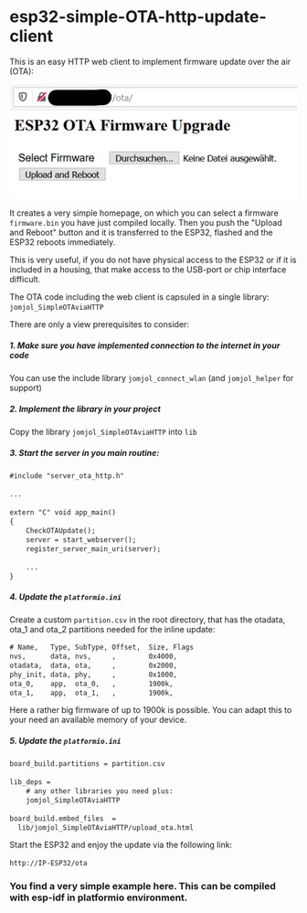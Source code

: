 # esp32-simple-OTA-http-update-client

This is an easy HTTP web client to implement firmware update over the air (OTA):



<img src="https://raw.githubusercontent.com/jomjol/esp32-Simple-OTA-http-update-client/main/images/web_client_image.jpg">



It creates a very simple homepage, on which you can select a firmware `firmware.bin` you have just compiled locally. Then you push the "Upload and Reboot" button and it is transferred to the ESP32, flashed and the ESP32 reboots immediately.

This is very useful, if you do not have physical access to the ESP32 or if it is included in a housing, that make access to the USB-port or chip interface difficult.



The OTA code including the web client is capsuled in a single library: `jomjol_SimpleOTAviaHTTP`



There are only a view prerequisites to consider:

##### 1. Make sure you have implemented connection to the internet in your code 

You can use the include library `jomjol_connect_wlan` (and `jomjol_helper` for support)



##### 2. Implement the library in your project

Copy the library `jomjol_SimpleOTAviaHTTP` into `lib`



##### 3. Start the server in you main routine:

```#include "server_ota_http.h"
#include "server_ota_http.h"

...

extern "C" void app_main() 
{
    CheckOTAUpdate();
    server = start_webserver();   
    register_server_main_uri(server);
    
    ...
}
```



##### 4. Update the `platformio.ini`

Create a custom `partition.csv` in the root directory, that has the otadata, ota_1 and ota_2 partitions needed for the inline update:

```
# Name,   Type, SubType, Offset,  Size, Flags
nvs,      data, nvs,     ,        0x4000,
otadata,  data, ota,     ,        0x2000,
phy_init, data, phy,     ,        0x1000,
ota_0,    app,  ota_0,   ,        1900k,
ota_1,    app,  ota_1,   ,        1900k,
```

Here a rather big firmware of up to 1900k is possible. You can adapt this to your need an available memory of your device.



##### 5. Update the `platformio.ini`

```
board_build.partitions = partition.csv

lib_deps = 
	# any other libraries you need plus: 
	jomjol_SimpleOTAviaHTTP 

board_build.embed_files  =
  lib/jomjol_SimpleOTAviaHTTP/upload_ota.html
```



Start the ESP32 and enjoy the update via the following link:

`http://IP-ESP32/ota`





### You find a very simple example here. This can be compiled with esp-idf in platformio environment.